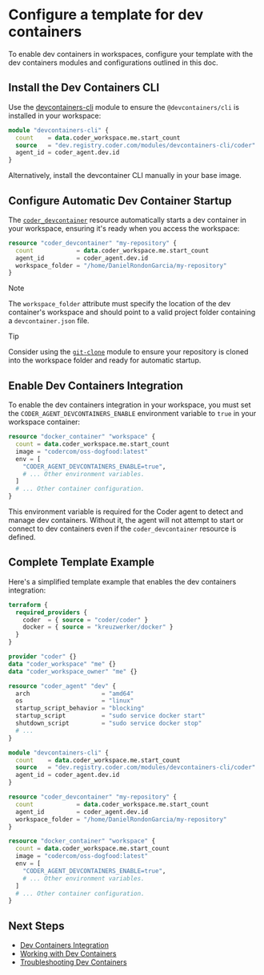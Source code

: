 # Configure a template for dev containers

To enable dev containers in workspaces, configure your template with the dev containers
modules and configurations outlined in this doc.

## Install the Dev Containers CLI

Use the
[devcontainers-cli](https://registry.coder.com/modules/devcontainers-cli) module
to ensure the `@devcontainers/cli` is installed in your workspace:

```terraform
module "devcontainers-cli" {
  count    = data.coder_workspace.me.start_count
  source   = "dev.registry.coder.com/modules/devcontainers-cli/coder"
  agent_id = coder_agent.dev.id
}
```

Alternatively, install the devcontainer CLI manually in your base image.

## Configure Automatic Dev Container Startup

The
[`coder_devcontainer`](https://registry.terraform.io/providers/DanielRondonGarcia/coder/latest/docs/resources/devcontainer)
resource automatically starts a dev container in your workspace, ensuring it's
ready when you access the workspace:

```terraform
resource "coder_devcontainer" "my-repository" {
  count            = data.coder_workspace.me.start_count
  agent_id         = coder_agent.dev.id
  workspace_folder = "/home/DanielRondonGarcia/my-repository"
}
```

> [!NOTE]
>
> The `workspace_folder` attribute must specify the location of the dev
> container's workspace and should point to a valid project folder containing a
> `devcontainer.json` file.

<!-- nolint:MD028/no-blanks-blockquote -->

> [!TIP]
>
> Consider using the [`git-clone`](https://registry.coder.com/modules/git-clone)
> module to ensure your repository is cloned into the workspace folder and ready
> for automatic startup.

## Enable Dev Containers Integration

To enable the dev containers integration in your workspace, you must set the
`CODER_AGENT_DEVCONTAINERS_ENABLE` environment variable to `true` in your
workspace container:

```terraform
resource "docker_container" "workspace" {
  count = data.coder_workspace.me.start_count
  image = "codercom/oss-dogfood:latest"
  env = [
    "CODER_AGENT_DEVCONTAINERS_ENABLE=true",
    # ... Other environment variables.
  ]
  # ... Other container configuration.
}
```

This environment variable is required for the Coder agent to detect and manage
dev containers. Without it, the agent will not attempt to start or connect to
dev containers even if the `coder_devcontainer` resource is defined.

## Complete Template Example

Here's a simplified template example that enables the dev containers
integration:

```terraform
terraform {
  required_providers {
    coder  = { source = "coder/coder" }
    docker = { source = "kreuzwerker/docker" }
  }
}

provider "coder" {}
data "coder_workspace" "me" {}
data "coder_workspace_owner" "me" {}

resource "coder_agent" "dev" {
  arch                    = "amd64"
  os                      = "linux"
  startup_script_behavior = "blocking"
  startup_script          = "sudo service docker start"
  shutdown_script         = "sudo service docker stop"
  # ...
}

module "devcontainers-cli" {
  count    = data.coder_workspace.me.start_count
  source   = "dev.registry.coder.com/modules/devcontainers-cli/coder"
  agent_id = coder_agent.dev.id
}

resource "coder_devcontainer" "my-repository" {
  count            = data.coder_workspace.me.start_count
  agent_id         = coder_agent.dev.id
  workspace_folder = "/home/DanielRondonGarcia/my-repository"
}

resource "docker_container" "workspace" {
  count = data.coder_workspace.me.start_count
  image = "codercom/oss-dogfood:latest"
  env = [
    "CODER_AGENT_DEVCONTAINERS_ENABLE=true",
    # ... Other environment variables.
  ]
  # ... Other container configuration.
}
```

## Next Steps

- [Dev Containers Integration](../../../user-guides/devcontainers/index.md)
- [Working with Dev Containers](../../../user-guides/devcontainers/working-with-dev-containers.md)
- [Troubleshooting Dev Containers](../../../user-guides/devcontainers/troubleshooting-dev-containers.md)
